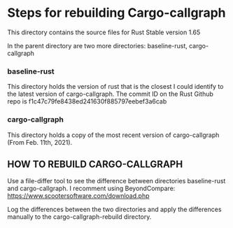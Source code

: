 # Steps for rebuilding Cargo-callgraph

This directory contains the source files for Rust Stable version 1.65

In the parent directory are two more directories: baseline-rust, cargo-callgraph

### baseline-rust
This directory holds the version of rust that is the closest I could identify to the latest version of cargo-callgraph.
The commit ID on the Rust Github repo is f1c47c79fe8438ed241630f885797eebef3a6cab

### cargo-callgraph
This directory holds a copy of the most recent version of cargo-callgraph (From Feb. 11th, 2021).

## HOW TO REBUILD CARGO-CALLGRAPH
Use a file-differ tool to see the difference between directories baseline-rust and cargo-callgraph.
I recomment using BeyondCompare: https://www.scootersoftware.com/download.php

Log the differences between the two directories and apply the differences manually to the cargo-callgraph-rebuild directory.

